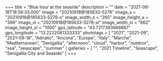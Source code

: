 +++
title = "Blue hour at the seaside"
description = ""
date = "2021-09-18T18:56:33.000"
image = "20210918@185633-5276"
image_s = "20210918@185633-5276-s"
image_width_s = "265"
image_height_s = "399"
image_xl = "20210918@185633-5276-xl"
image_width_xl = "662"
image_height_xl = "1000"
gps_latitude = "43.7217393666667"
gps_longitude = "13.2222081333333"
phototags = [ "2021", "2021-09", "2021-09-18", "Adriatic", "Ancona", "Europe", "Italy", "Marche", "Mediterranean", "Senigallia", "afternoon", "cloud", "harbor", "outdoor", "sea", "seascape", "summer" ]
galleries = [ "", "2021 Timeline", "Seascape", "Senigallia City and Seaside" ]
+++
